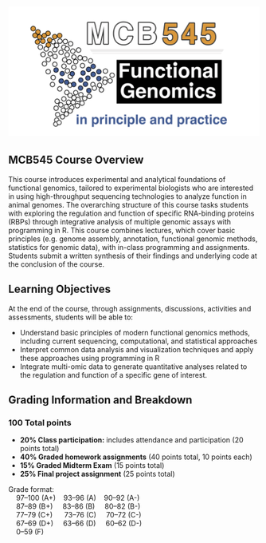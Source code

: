  # <img src="Images/MCB545-logo.png" width="1000px">

## MCB545 Course Overview

This course introduces experimental and analytical foundations of functional genomics, tailored to experimental biologists who are interested in using high-throughput sequencing technologies to analyze function in animal genomes. The overarching structure of this course tasks students with exploring the regulation and function of specific RNA-binding proteins (RBPs) through integrative analysis of multiple genomic assays with programming in R. This course combines lectures, which cover basic principles (e.g. genome assembly, annotation, functional genomic methods, statistics for genomic data), with in-class programming and assignments. Students submit a written synthesis of their findings and underlying code at the conclusion of the course.


## Learning Objectives

At the end of the course, through assignments, discussions, activities and assessments, students will be able to:
- Understand basic principles of modern functional genomics methods, including current sequencing, computational, and statistical approaches
- Interpret common data analysis and visualization techniques and apply these approaches using programming in R
- Integrate multi-omic data to generate quantitative analyses related to the regulation and function of a specific gene of interest.


## Grading Information and Breakdown

### 100 Total points  

- **20% Class participation:** includes attendance and participation (20 points total) 
- **40% Graded homework assignments** (40 points total, 10 points each)
- **15% Graded Midterm Exam** (15 points total)
- **25% Final project assignment** (25 points total)

Grade format:  
    97–100 (A+)    93–96 (A)    90–92 (A-)       
    87–89  (B+)     83–86 (B)     80–82 (B-)  
    77–79  (C+)      73–76 (C)     70–72 (C-)  
    67–69  (D+)     63–66 (D)     60–62 (D-)  
    0–59   (F)
